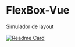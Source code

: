 # FlexBox-Vue
Simulador de layout


[![Readme Card](https://github-readme-stats.vercel.app/api/pin/?username=vitorsales05&repo=flexbox-vue)](https://github.com/vitorsales05/flexbox-vue)
